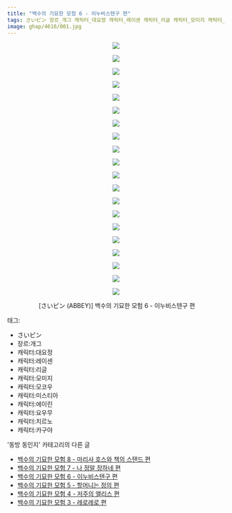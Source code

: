 ```yaml
---
title: "백수의 기묘한 모험 6 - 이누비스텐구 편"
tags: さいピン 장르_개그 캐릭터_대요정 캐릭터_레이센 캐릭터_리글 캐릭터_모미지 캐릭터_모코우 캐릭터_미스티아 캐릭터_에이린 캐릭터_요우무 캐릭터_치르노 캐릭터_카구야 ABBEY 동방_동인지
image: ghap/4616/001.jpg
---
```

<div class="article">
<p style="text-align: center; clear: none; float: none;"><img src="{{ site.nasurl }}/ghap/4616/001.jpg"/></p>
<p style="text-align: center; clear: none; float: none;"><img src="{{ site.nasurl }}/ghap/4616/002.jpg"/></p>
<p style="text-align: center; clear: none; float: none;"><img src="{{ site.nasurl }}/ghap/4616/003.jpg"/></p>
<p style="text-align: center; clear: none; float: none;"><img src="{{ site.nasurl }}/ghap/4616/004.jpg"/></p>
<p style="text-align: center; clear: none; float: none;"><img src="{{ site.nasurl }}/ghap/4616/005.jpg"/></p>
<p style="text-align: center; clear: none; float: none;"><img src="{{ site.nasurl }}/ghap/4616/006.jpg"/></p>
<p style="text-align: center; clear: none; float: none;"><img src="{{ site.nasurl }}/ghap/4616/007.jpg"/></p>
<p style="text-align: center; clear: none; float: none;"><img src="{{ site.nasurl }}/ghap/4616/008.jpg"/></p>
<p style="text-align: center; clear: none; float: none;"><img src="{{ site.nasurl }}/ghap/4616/009.jpg"/></p>
<p style="text-align: center; clear: none; float: none;"><img src="{{ site.nasurl }}/ghap/4616/010.jpg"/></p>
<p style="text-align: center; clear: none; float: none;"><img src="{{ site.nasurl }}/ghap/4616/011.jpg"/></p>
<p style="text-align: center; clear: none; float: none;"><img src="{{ site.nasurl }}/ghap/4616/012.jpg"/></p>
<p style="text-align: center; clear: none; float: none;"><img src="{{ site.nasurl }}/ghap/4616/013.jpg"/></p>
<p style="text-align: center; clear: none; float: none;"><img src="{{ site.nasurl }}/ghap/4616/014.jpg"/></p>
<p style="text-align: center; clear: none; float: none;"><img src="{{ site.nasurl }}/ghap/4616/015.jpg"/></p>
<p style="text-align: center; clear: none; float: none;"><img src="{{ site.nasurl }}/ghap/4616/016.jpg"/></p>
<p style="text-align: center; clear: none; float: none;"><img src="{{ site.nasurl }}/ghap/4616/017.jpg"/></p>
<p style="text-align: center; clear: none; float: none;"><img src="{{ site.nasurl }}/ghap/4616/018.jpg"/></p>
<p style="text-align: center; clear: none; float: none;"><img src="{{ site.nasurl }}/ghap/4616/019.jpg"/></p>
<p style="text-align: center; clear: none; float: none;"><img src="{{ site.nasurl }}/ghap/4616/020.jpg"/></p>
<p style="text-align: center; clear: none; float: none;"> [さいピン (ABBEY)] 백수의 기묘한 모험 6 - 이누비스텐구 편</p>
</div><div class="tagTrail">
<p>태그: </p>
<ul>
<li>さいピン</li>
<li>장르:개그</li>
<li>캐릭터:대요정</li>
<li>캐릭터:레이센</li>
<li>캐릭터:리글</li>
<li>캐릭터:모미지</li>
<li>캐릭터:모코우</li>
<li>캐릭터:미스티아</li>
<li>캐릭터:에이린</li>
<li>캐릭터:요우무</li>
<li>캐릭터:치르노</li>
<li>캐릭터:카구야</li>
</ul>
</div><div class="another">
<p>'동방 동인지' 카테고리의 다른 글</p>
<ul>
<li><a href="/2018-08-26-ghap_4618">백수의 기묘한 모험 8 - 마리사 호스와 책의 스탠드 편</a></li>
<li><a href="/2018-08-26-ghap_4617">백수의 기묘한 모험 7 - 나 정말 장하네 편</a></li>
<li><a href="/2018-08-26-ghap_4616">백수의 기묘한 모험 6 - 이누비스텐구 편</a></li>
<li><a href="/2018-08-26-ghap_4615">백수의 기묘한 모험 5 - 할머니는 정의 편</a></li>
<li><a href="/2018-08-26-ghap_4614">백수의 기묘한 모험 4 - 저주의 앨리스 편</a></li>
<li><a href="/2018-08-26-ghap_4613">백수의 기묘한 모험 3 - 레로레로 편</a></li>
</ul>
</div><div class="cb_module cb_fluid">
<div class="cb_wrt cb_profile">
</div><!-- commentList close -->
</div>